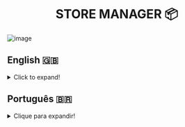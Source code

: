 <h1 align="center">STORE MANAGER 📦</h1>

![image](https://user-images.githubusercontent.com/96205316/187704342-639a9671-f74f-487a-b978-4c3aa5e0caf1.png)

## English 🇬🇧
<details>
  <summary>Click to expand!</summary>
  
### Description 📝
Store Manager is a RESTful API developed with the MSC (Model-Service-Controller) software architecture, through TDD (Test Driven Development) during the Back-end module at [Trybe](https://www.betrybe.com/).
The objective of this project was to simulate a management system for sales in drop shipping format, making it possible to create, read, update and delete (CRUD) both products and sales.

### Technologies and Tools 🔧
<img src="https://img.shields.io/badge/npm-CB3837?style=for-the-badge&logo=npm&logoColor=white" alt="npm-logo"/>
<img src="https://img.shields.io/badge/Docker-2CA5E0?style=for-the-badge&logo=docker&logoColor=white" alt="docker-logo"/>
<img src="https://img.shields.io/badge/MySQL-005C84?style=for-the-badge&logo=mysql&logoColor=white" alt="mysql-logo">
<img src="https://img.shields.io/badge/Node.js-339933?style=for-the-badge&logo=nodedotjs&logoColor=white" alt="nodejs-logo"/>
<img src="https://img.shields.io/badge/Express.js-000000?style=for-the-badge&logo=express&logoColor=white" alt="express-logo"/>
<img src="https://img.shields.io/badge/Mocha-8D6748?style=for-the-badge&logo=Mocha&logoColor=white" alt="mocha-logo"/>
<img src="https://img.shields.io/badge/chai-A30701?style=for-the-badge&logo=chai&logoColor=white" alt="chai-logo"/>
<img src="https://img.shields.io/badge/Postman-FF6C37?style=for-the-badge&logo=Postman&logoColor=white" alt="postman-logo"/>
<img src="https://img.shields.io/badge/Swagger-85EA2D?style=for-the-badge&logo=Swagger&logoColor=white" alt="swagger-logo"/>

Store Manager was developed using **Docker** in an isolated development environment. Through **npm**, Node Package Manager, the **express-rescue** and **dotenv** libraries were installed to deal with asynchronous errors and environment variables, respectively. 
Using **Mocha**, **Chai** and **Sinon**, I developed this project through **TDD**, Test Driven Development, testing each layer of the **MSC** architecture.

- First, I wrote tests for the **Model** layer, which is responsible for data structure and manipulation through **MySQL**. All tests failed, then the Model layer was constructed and all tests passed.
- Secondly, the **Service** layer, which is responsible for business rules enforcement before any kind of contact with the database, was also tested and all tests failed. Then, the Service layer was constructed.
- Thirdly, tests for the **Controller** layer were written and also failed. The Controller layer is the one responsible for direct contact with the Client, using **Express.js** routes and endpoints. It was then constructed and all tests passed.   
<!-- end of the list -->
The **Express.js** framework was used to create and structure a flexible yet sturdy RESTful API, through various endpoints later on verified using **Postman**.
After the project's development, **Swagger** was used to write its documentation. 


### Installation 📋
1. Create a directory using the **mkdir** command:
```
  mkdir saraivais-projects
```

2. Access the directory using the **cd** command and clone the repository:
```
  cd saraivais-projects
  git clone git@github.com:saraivais/store-manager.git
```

3. Access the project directory and install it's dependencies:
```
  cd store-manager
  npm i
```

4. Lastly, use the **npm start** command and access the **API documentation** via browser, using the following url
```
  http://localhost:3000
```
  
### If you'd like more information, this API is also available on Postman!
[![Run in Postman](https://run.pstmn.io/button.svg)](https://app.getpostman.com/run-collection/22527487-4765869f-1932-4536-9cbb-f395f2dbd450?action=collection%2Ffork&collection-url=entityId%3D22527487-4765869f-1932-4536-9cbb-f395f2dbd450%26entityType%3Dcollection%26workspaceId%3D4534c73a-ce56-4dea-b0a6-84eac4889746)


</details>

## Português 🇧🇷
<details>
  <summary>Clique para expandir!</summary>
  
### Descrição 📝
Store Manager é uma API RESTful desenvolvida com a arquitetura de software MSC (Model-Service-Controller), através de TDD (Desenvolvimento orientado a Testes) durante o módulo Back-end da [Trybe](https://www.betrybe.com/).
O objetivo deste projeto foi simular um sistema de gestão de vendas no formato drop shipping, possibilitando a criação, leitura, atualização e exclusão (CRUD) tanto de produtos quanto de vendas.

### Tecnologias e Ferramentas 🔧
<img src="https://img.shields.io/badge/npm-CB3837?style=for-the-badge&logo=npm&logoColor=white" alt="npm-logo"/>
<img src="https://img.shields.io/badge/Docker-2CA5E0?style=for-the-badge&logo=docker&logoColor=white" alt="docker-logo"/>
<img src="https://img.shields.io/badge/MySQL-005C84?style=for-the-badge&logo=mysql&logoColor=white" alt="mysql-logo">
<img src="https://img.shields.io/badge/Node.js-339933?style=for-the-badge&logo=nodedotjs&logoColor=white" alt="nodejs-logo"/>
<img src="https://img.shields.io/badge/Express.js-000000?style=for-the-badge&logo=express&logoColor=white" alt="express-logo"/>
<img src="https://img.shields.io/badge/Mocha-8D6748?style=for-the-badge&logo=Mocha&logoColor=white" alt="mocha-logo"/>
<img src="https://img.shields.io/badge/chai-A30701?style=for-the-badge&logo=chai&logoColor=white" alt="chai-logo"/>
<img src="https://img.shields.io/badge/Postman-FF6C37?style=for-the-badge&logo=Postman&logoColor=white" alt="postman-logo"/>
<img src="https://img.shields.io/badge/Swagger-85EA2D?style=for-the-badge&logo=Swagger&logoColor=white" alt="swagger-logo"/>

O Store Manager foi desenvolvido usando o **Docker** em um ambiente de desenvolvimento isolado. Por meio do **npm**, Node Package Manager, as bibliotecas **express-rescue** e **dotenv** foram instaladas para lidar com erros assíncronos e variáveis ​​de ambiente, respectivamente.
Usando **Mocha**, **Chai** e **Sinon**, desenvolvi este projeto por meio do **TDD**, Test Driven Development, testando cada camada da arquitetura **MSC**.

- Primeiro, escrevi testes para a camada **Model**, que é responsável pela estrutura e manipulação dos dados através do **MySQL**. Todos os testes falharam, então a camada Model foi construída e todos os testes foram aprovados.
- Em segundo lugar, a camada **Service**, que é responsável pela aplicação das regras de negócio antes de qualquer tipo de contato com o banco de dados, também foi testada e todos os testes falharam. Em seguida, foi construída a camada de Serviço.
- Em terceiro lugar, os testes para a camada **Controller** foram escritos e também falharam. A camada Controller é a responsável pelo contato direto com o Cliente, utilizando rotas e endpoints **Express.js**. Foi então construído e todos os testes passaram.
<!-- end of the list -->
O framework **Express.js** foi usado para criar e estruturar uma API RESTful flexível e robusta, por meio de vários endpoints verificados posteriormente usando o **Postman**.
Após o desenvolvimento do projeto, o **Swagger** foi utilizado para escrever sua documentação.
### Instalação 📋
1. Crie um diretório usando o comando **mkdir**:
```
  mkdir saraivais-projetos
```

2. Acesse o diretório usando o comando **cd** e clone o repositório:
```
  cd saraivais-projetos
  git clone git@github.com:saraivais/store-manager.git
```

3. Acesse o diretório do projeto e instale suas dependências:
```
  cd store-manager
  npm eu
```

4. Por fim, use o comando **npm start** e acesse a **documentação da API** pelo navegador, usando o seguinte URL
```
  http://localhost:3000
```
  
### Se você quiser mais informações, essa API também está disponível no Postman!
[![Run in Postman](https://run.pstmn.io/button.svg)](https://app.getpostman.com/run-collection/22527487-4765869f-1932-4536-9cbb-f395f2dbd450?action=collection%2Ffork&collection-url=entityId%3D22527487-4765869f-1932-4536-9cbb-f395f2dbd450%26entityType%3Dcollection%26workspaceId%3D4534c73a-ce56-4dea-b0a6-84eac4889746)
  
</details>

